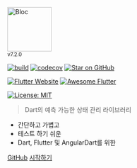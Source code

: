 <img src="https://raw.githubusercontent.com/mit-73/true_bloc/master/docs/assets/bloc_logo_full.png" height="100" alt="Bloc" /><br/><small>v7.2.0</small>

[![build](https://github.com/mit-73/true_bloc/workflows/build/badge.svg)](https://github.com/mit-73/true_bloc/actions)
[![codecov](https://codecov.io/gh/mit-73/true_bloc/branch/master/graph/badge.svg)](https://codecov.io/gh/mit-73/true_bloc)
[![Star on GitHub](https://img.shields.io/github/stars/mit-73/true_bloc.svg?style=flat&logo=github&colorB=deeppink&label=stars)](https://github.com/mit-73/true_bloc)

[![Flutter Website](https://img.shields.io/badge/flutter-website-deepskyblue.svg)](https://flutter.dev/docs/development/data-and-backend/state-mgmt/options#bloc--rx)
[![Awesome Flutter](https://img.shields.io/badge/awesome-flutter-blue.svg?longCache=true)](https://github.com/Solido/awesome-flutter#standard)


[![License: MIT](https://img.shields.io/badge/license-MIT-purple.svg)](https://opensource.org/licenses/MIT)

> Dart의 예측 가능한 상태 관리 라이브러리

- 간단하고 가볍고
- 테스트 하기 쉬운
- Dart, Flutter 및 AngularDart를 위한

[GitHub](https://github.com/mit-73/true_bloc/)
[시작하기](ko-kr/gettingstarted.md)
